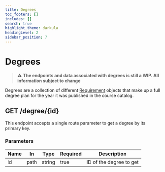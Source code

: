 ```yaml
---
title: Degrees
toc_footers: []
includes: []
search: true
highlight_theme: darkula
headingLevel: 2
sidebar_position: 7
---
```


# Degrees

> :warning: **The endpoints and data associated with degrees is still a WIP. All information subject to change**

Degrees are a collection of different [Requirement](/docs/maintainers/Nebula%20API/api-documentation#schemarequirement) objects that make up a full degree plan for the year it was published in the course catalog.

## GET /degree/{id}

This endpoint accepts a single route parameter to get a degree by its primary key.

<h3 id="get__degree_{id}-parameters">Parameters</h3>

| Name | In   | Type   | Required | Description             |
| ---- | ---- | ------ | -------- | ----------------------- |
| id   | path | string | true     | ID of the degree to get |
